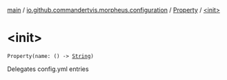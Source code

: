 [main](../../index.md) / [io.github.commandertvis.morpheus.configuration](../index.md) / [Property](index.md) / [&lt;init&gt;](./-init-.md)

# &lt;init&gt;

`Property(name: () -> `[`String`](https://kotlinlang.org/api/latest/jvm/stdlib/kotlin/-string/index.html)`)`

Delegates config.yml entries

